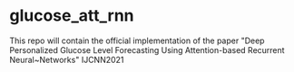 # glucose_att_rnn
This repo will contain the official implementation of the paper "Deep Personalized Glucose Level Forecasting Using Attention-based Recurrent Neural~Networks" IJCNN2021
